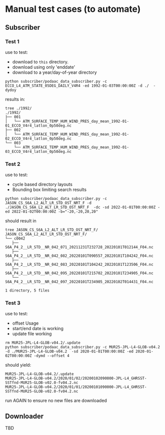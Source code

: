 # Manual test cases (to automate)

## Subscriber


### Test 1
use to test:
* download to `this` directory.
* download using only 'enddate'
* download to a year/day-of-year directory
```
python subscriber/podaac_data_subscriber.py -c ECCO_L4_ATM_STATE_05DEG_DAILY_V4R4 -ed 1992-01-03T00:00:00Z -d ./  -dydoy
```

results in:
```
tree ./1992/
./1992/
├── 001
│   └── ATM_SURFACE_TEMP_HUM_WIND_PRES_day_mean_1992-01-01_ECCO_V4r4_latlon_0p50deg.nc
├── 002
│   └── ATM_SURFACE_TEMP_HUM_WIND_PRES_day_mean_1992-01-02_ECCO_V4r4_latlon_0p50deg.nc
└── 003
    └── ATM_SURFACE_TEMP_HUM_WIND_PRES_day_mean_1992-01-03_ECCO_V4r4_latlon_0p50deg.nc
```


### Test 2
use to test:
* cycle based directory layouts
* Bounding box limiting search results

```
python subscriber/podaac_data_subscriber.py -c JASON_CS_S6A_L2_ALT_LR_STD_OST_NRT_F -d ./JASON_CS_S6A_L2_ALT_LR_STD_OST_NRT_F  -dc -sd 2022-01-01T00:00:00Z -ed 2022-01-02T00:00:00Z -b="-20,-20,20,20"
```
should result in
```
tree JASON_CS_S6A_L2_ALT_LR_STD_OST_NRT_F/
JASON_CS_S6A_L2_ALT_LR_STD_OST_NRT_F/
└── c0042
   ├── S6A_P4_2__LR_STD__NR_042_071_20211231T232728_20220101T012144_F04.nc
   ├── S6A_P4_2__LR_STD__NR_042_082_20220101T090557_20220101T104242_F04.nc
   ├── S6A_P4_2__LR_STD__NR_042_083_20220101T104242_20220101T123506_F04.nc
   ├── S6A_P4_2__LR_STD__NR_042_095_20220101T215702_20220101T234905_F04.nc
   └── S6A_P4_2__LR_STD__NR_042_097_20220101T234905_20220102T014431_F04.nc

1 directory, 5 files

```

### Test 3
use to test:
* offset Usage
* start/end date is working
* update file working

```
rm MUR25-JPL-L4-GLOB-v04.2/.update
python subscriber/podaac_data_subscriber.py -c MUR25-JPL-L4-GLOB-v04.2 -d ./MUR25-JPL-L4-GLOB-v04.2  -sd 2020-01-01T00:00:00Z -ed 2020-01-02T00:00:00Z -dymd --offset 4
```
should yield:

```
MUR25-JPL-L4-GLOB-v04.2/.update
MUR25-JPL-L4-GLOB-v04.2/2020/01/02/20200102090000-JPL-L4_GHRSST-SSTfnd-MUR25-GLOB-v02.0-fv04.2.nc
MUR25-JPL-L4-GLOB-v04.2/2020/01/01/20200101090000-JPL-L4_GHRSST-SSTfnd-MUR25-GLOB-v02.0-fv04.2.nc
```
run AGAIN to ensure no new files are downloaded

## Downloader

TBD

